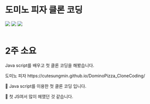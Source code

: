 # 도미노 피자 클론 코딩
<span><img src="https://img.shields.io/badge/HTML5-E34F26?style=flat&logo=HTML5&logoColor=white" /></span>
<span><img src="https://img.shields.io/badge/CSS-1572B6?style=flat&logo=css3&logoColor=white" /></span>
<span><img src="https://img.shields.io/badge/Java script-F7DF1E?style=flat&logo=javascript&logoColor=white" /></span>
<br>
<br>
# 2주 소요
Java script를 배우고 첫 클론 코딩을 해봤습니다.
<p>도미노 피자 https://cutesungmin.github.io/DominoPizza_CloneCoding/</p>
<p> 🙂 Java script를 이용한 첫 클론 코딩 입니다.</p>
<p> 🙂 첫 JS여서 많이 헤맸던 것 같습니다.</p>
